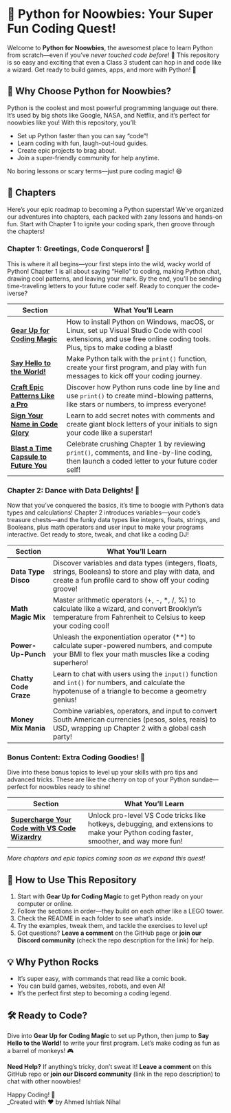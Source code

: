 # 🐍 Python for Noowbies: Your Super Fun Coding Quest!

Welcome to **Python for Noowbies**, the awesomest place to learn Python from scratch—even if you’ve _never touched code before_! 🎉 This repository is so easy and exciting that even a Class 3 student can hop in and code like a wizard. Get ready to build games, apps, and more with Python! 🚀

## 🎯 Why Choose Python for Noowbies?

Python is the coolest and most powerful programming language out there. It’s used by big shots like Google, NASA, and Netflix, and it’s perfect for noowbies like you! With this repository, you’ll:

- Set up Python faster than you can say “code”!
- Learn coding with fun, laugh-out-loud guides.
- Create epic projects to brag about.
- Join a super-friendly community for help anytime.

No boring lessons or scary terms—just pure coding magic! 😄

## 📖 Chapters

Here’s your epic roadmap to becoming a Python superstar! We’ve organized our adventures into chapters, each packed with zany lessons and hands-on fun. Start with Chapter 1 to ignite your coding spark, then groove through the chapters!

### Chapter 1: Greetings, Code Conquerors! 🌟

This is where it all begins—your first steps into the wild, wacky world of Python! Chapter 1 is all about saying “Hello” to coding, making Python chat, drawing cool patterns, and leaving your mark. By the end, you’ll be sending time-traveling letters to your future coder self. Ready to conquer the code-iverse?

|**Section**|**What You’ll Learn**|
|---|---|
|[**Gear Up for Coding Magic**](https://github.com/IshtiakNihal/---Python-for-Newbies-Your-Fun-Coding-Adventure-Begins-/tree/ad6ef79779fcd527e77fe947bb4cd86c2196a6ab/00%20-%20Setup-guide)|How to install Python on Windows, macOS, or Linux, set up Visual Studio Code with cool extensions, and use free online coding tools. Plus, tips to make coding a blast!|
|[**Say Hello to the World!**](https://github.com/IshtiakNihal/---Python-for-Newbies-Your-Fun-Coding-Adventure-Begins-/tree/ad6ef79779fcd527e77fe947bb4cd86c2196a6ab/01%20-%20Say-Hello)|Make Python talk with the `print()` function, create your first program, and play with fun messages to kick off your coding journey.|
| [**Craft Epic Patterns Like a Pro**](https://github.com/IshtiakNihal/---Python-for-Newbies-Your-Fun-Coding-Adventure-Begins-/tree/ad6ef79779fcd527e77fe947bb4cd86c2196a6ab/02%20-%20%20%F0%9F%8C%9F%20Craft%20Epic%20Patterns%20Like%20a%20Pro)              | Discover how Python runs code line by line and use `print()` to create mind-blowing patterns, like stars or numbers, to impress everyone!   
| [**Sign Your Name in Code Glory**](https://github.com/IshtiakNihal/---Python-for-Newbies-Your-Fun-Coding-Adventure-Begins-/tree/ad6ef79779fcd527e77fe947bb4cd86c2196a6ab/03%20-%20%E2%9C%8D%EF%B8%8F%20Sign%20Your%20Name)                | Learn to add secret notes with comments and create giant block letters of your initials to sign your code like a superstar!      
| [**Blast a Time Capsule to Future You**](https://github.com/IshtiakNihal/---Python-for-Newbies-Your-Fun-Coding-Adventure-Begins-/tree/ad6ef79779fcd527e77fe947bb4cd86c2196a6ab/04%20-%20%F0%9F%8E%89%20Time%20Capsule%20Letter)          | Celebrate crushing Chapter 1 by reviewing `print()`, comments, and line-by-line coding, then launch a coded letter to your future coder self!                                    |
                                                           

### Chapter 2: Dance with Data Delights! 💃

Now that you’ve conquered the basics, it’s time to boogie with Python’s data types and calculations! Chapter 2 introduces variables—your code’s treasure chests—and the funky data types like integers, floats, strings, and Booleans, plus math operators and user input to make your programs interactive. Get ready to store, tweak, and chat like a coding DJ!

|**Section**|**What You’ll Learn**|
|---|---|
|**Data Type Disco**|Discover variables and data types (integers, floats, strings, Booleans) to store and play with data, and create a fun profile card to show off your coding groove!|
|**Math Magic Mix**|Master arithmetic operators (+, -, *, /, %) to calculate like a wizard, and convert Brooklyn’s temperature from Fahrenheit to Celsius to keep your coding cool!|
|**Power-Up-Punch**|Unleash the exponentiation operator (**) to calculate super-powered numbers, and compute your BMI to flex your math muscles like a coding superhero!|
| **Chatty Code Craze** | Learn to chat with users using the `input()` function and `int()` for numbers, and calculate the hypotenuse of a triangle to become a geometry genius!             |
| **Money Mix Mania**   | Combine variables, operators, and input to convert South American currencies (pesos, soles, reais) to USD, wrapping up Chapter 2 with a global cash party!         |

### Bonus Content: Extra Coding Goodies! 🎁

Dive into these bonus topics to level up your skills with pro tips and advanced tricks. These are like the cherry on top of your Python sundae—perfect for noowbies ready to shine!

|**Section**|**What You’ll Learn**|
|---|---|
|[**Supercharge Your Code with VS Code Wizardry**](https://github.com/IshtiakNihal/---Python-for-Newbies-Your-Fun-Coding-Adventure-Begins-/tree/d082f9139fb8236ea9d8d96f8c463eff1d28fabb/Extra%20Coding%20Goodies!%20%F0%9F%8E%81/00%20-%20%F0%9F%8E%AA%20Supercharge%20Your%20VS%20Code%20Wizardry!)|Unlock pro-level VS Code tricks like hotkeys, debugging, and extensions to make your Python coding faster, smoother, and way more fun!|

_More chapters and epic topics coming soon as we expand this quest!_

## 🌟 How to Use This Repository

1. Start with **Gear Up for Coding Magic** to get Python ready on your computer or online.
2. Follow the sections in order—they build on each other like a LEGO tower.
3. Check the README in each folder to see what’s inside.
4. Try the examples, tweak them, and tackle the exercises to level up!
5. Got questions? **Leave a comment** on the GitHub page or **join our Discord community** (check the repo description for the link) for help.

## 💡 Why Python Rocks

- It’s super easy, with commands that read like a comic book.
- You can build games, websites, robots, and even AI!
- It’s the perfect first step to becoming a coding legend.

## 🛠️ Ready to Code?

Dive into **Gear Up for Coding Magic** to set up Python, then jump to **Say Hello to the World!** to write your first program. Let’s make coding as fun as a barrel of monkeys! 🎮

**Need Help?** If anything’s tricky, don’t sweat it! **Leave a comment** on this GitHub repo or **join our Discord community** (link in the repo description) to chat with other noowbies!

Happy Coding! 🚀  
_Created with ❤️ by Ahmed Ishtiak Nihal
